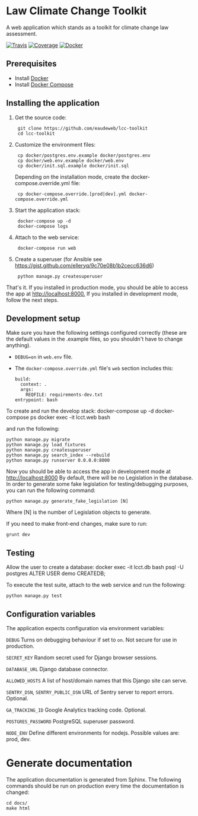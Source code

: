 # Law Climate Change Toolkit

A web application which stands as a toolkit for climate change law assessment.

[![Travis](https://travis-ci.org/eaudeweb/lcc-toolkit.svg)](https://travis-ci.org/eaudeweb/lcc-toolkit)
[![Coverage](https://coveralls.io/repos/github/eaudeweb/lcc-toolkit/badge.svg)](https://coveralls.io/github/eaudeweb/lcc-toolkit)
[![Docker](https://dockerbuildbadges.quelltext.eu/status.svg?organization=eaudeweb&repository=lcc-toolkit)](https://hub.docker.com/r/eaudeweb/lcc-toolkit/builds)

## Prerequisites

* Install [Docker](https://www.docker.com/community-edition#/download)
* Install [Docker Compose](https://docs.docker.com/compose/install/)

## Installing the application

1. Get the source code:

        git clone https://github.com/eaudeweb/lcc-toolkit
        cd lcc-toolkit

1. Customize the environment files:

        cp docker/postgres.env.example docker/postgres.env
        cp docker/web.env.example docker/web.env
        cp docker/init.sql.example docker/init.sql

    Depending on the installation mode, create the docker-compose.override.yml file:

        cp docker-compose.override.[prod|dev].yml docker-compose.override.yml

1. Start the application stack:

        docker-compose up -d
        docker-compose logs

1. Attach to the web service:

        docker-compose run web

1. Create a superuser (for Ansible see <https://gist.github.com/elleryq/9c70e08b1b2cecc636d6>)

        python manage.py createsuperuser

That's it. If you installed in production mode, you should be able to access the
app at <http://localhost:8000.> If you installed in development mode, follow the
next steps.

## Development setup

Make sure you have the following settings configured correctly (these are the
default values in the .example files, so you shouldn't have to change anything).

* `DEBUG=on` in `web.env` file.

* The `docker-compose.override.yml` file's `web` section includes this:

      build:
        context: .
        args:
          REQFILE: requirements-dev.txt
      entrypoint: bash

To create and run the develop stack:
    docker-compose up -d
    docker-compose ps
    docker exec -it lcct.web bash

and run the following:

    python manage.py migrate
    python manage.py load_fixtures
    python manage.py createsuperuser
    python manage.py search_index --rebuild
    python manage.py runserver 0.0.0.0:8000

Now you should be able to access the app in development mode at <http://localhost:8000>
By default, there will be no Legislation in the database. In order to generate
some fake legislation for testing/debugging purposes, you can run the following
command:

    python manage.py generate_fake_legislation [N]

Where [N] is the number of Legislation objects to generate.

If you need to make front-end changes, make sure to run:

    grunt dev

## Testing

Allow the user to create a database:
    docker exec -it lcct.db bash
    psql -U postgres
    ALTER USER demo CREATEDB;

To execute the test suite, attach to the web service and run the following:

    python manage.py test

## Configuration variables

The application expects configuration via environment variables:

``DEBUG``
    Turns on debugging behaviour if set to ``on``. Not secure for use in
    production.

``SECRET_KEY``
    Random secret used for Django browser sessions.

``DATABASE_URL``
    Django database connector.

``ALLOWED_HOSTS``
    A list of host/domain names that this Django site can serve.

``SENTRY_DSN``, ``SENTRY_PUBLIC_DSN``
    URL of Sentry server to report errors. Optional.

``GA_TRACKING_ID``
    Google Analytics tracking code. Optional.

``POSTGRES_PASSWORD``
    PostgreSQL superuser password.

``NODE_ENV``
    Define different environments for nodejs. Possible values are: prod, dev.


# Generate documentation

The application documentation is generated from Sphinx. The following commands should be run on production
every time the documentation is changed:


    cd docs/
    make html
